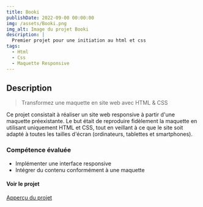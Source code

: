 ```yaml
---
title: Booki
publishDate: 2022-09-00 00:00:00
img: /assets/Booki.png
img_alt: Image du projet Booki
description: |
  Premier projet pour une initiation au html et css
tags:
  - Html
  - Css
  - Maquette Responsive
---
```


## Description

> Transformez une maquette en site web avec HTML & CSS

<p> Ce projet consistait à réaliser un site web responsive à partir d'une maquette préexistante. Le but était de reproduire fidèlement la maquette en utilisant uniquement HTML et CSS, tout en veillant à ce que le site soit adapté à toutes les tailles d'écran (ordinateurs, tablettes et smartphones).</p>

### Compétence évaluée

- Implémenter une interface responsive
- Intégrer du contenu conformément à une maquette

#### Voir le projet

<a href="https://remybreton.github.io/Booki/">Apperçu du projet</a>
